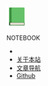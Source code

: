 <!-- Logo -->

![](favicon.png)

<!-- Title -->

NOTEBOOK


- [<i class="fa-solid fa-house"></i>](/)
- [<span class="iconfont icon-wodeguanzhu"></span>关于本站](/docs/about)
- [文章导航](/docs/classify)
- [Github](https://github.com/ZenCoder-art/NoteBook)